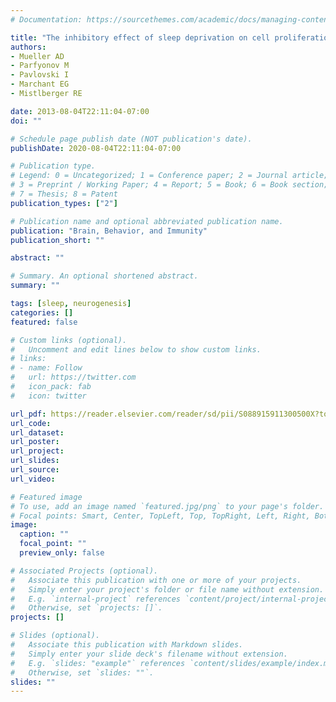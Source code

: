 ```yaml
---
# Documentation: https://sourcethemes.com/academic/docs/managing-content/

title: "The inhibitory effect of sleep deprivation on cell proliferation in the hippocampus of adult mice is eliminated by corticosterone clamp combined with interleukin-1 receptor 1 knockout"
authors:
- Mueller AD
- Parfyonov M
- Pavlovski I
- Marchant EG
- Mistlberger RE

date: 2013-08-04T22:11:04-07:00
doi: ""

# Schedule page publish date (NOT publication's date).
publishDate: 2020-08-04T22:11:04-07:00

# Publication type.
# Legend: 0 = Uncategorized; 1 = Conference paper; 2 = Journal article;
# 3 = Preprint / Working Paper; 4 = Report; 5 = Book; 6 = Book section;
# 7 = Thesis; 8 = Patent
publication_types: ["2"]

# Publication name and optional abbreviated publication name.
publication: "Brain, Behavior, and Immunity"
publication_short: ""

abstract: ""

# Summary. An optional shortened abstract.
summary: ""

tags: [sleep, neurogenesis]
categories: []
featured: false

# Custom links (optional).
#   Uncomment and edit lines below to show custom links.
# links:
# - name: Follow
#   url: https://twitter.com
#   icon_pack: fab
#   icon: twitter

url_pdf: https://reader.elsevier.com/reader/sd/pii/S088915911300500X?token=37252AA6EF488BEBB0CAB630AD9E49A1820AAD8F08DCC493F71A39ACE6C8BCDEB90E309AFA8F21DCE3B58461BE3C0A4D
url_code:
url_dataset:
url_poster:
url_project:
url_slides:
url_source:
url_video:

# Featured image
# To use, add an image named `featured.jpg/png` to your page's folder. 
# Focal points: Smart, Center, TopLeft, Top, TopRight, Left, Right, BottomLeft, Bottom, BottomRight.
image:
  caption: ""
  focal_point: ""
  preview_only: false

# Associated Projects (optional).
#   Associate this publication with one or more of your projects.
#   Simply enter your project's folder or file name without extension.
#   E.g. `internal-project` references `content/project/internal-project/index.md`.
#   Otherwise, set `projects: []`.
projects: []

# Slides (optional).
#   Associate this publication with Markdown slides.
#   Simply enter your slide deck's filename without extension.
#   E.g. `slides: "example"` references `content/slides/example/index.md`.
#   Otherwise, set `slides: ""`.
slides: ""
---
```

